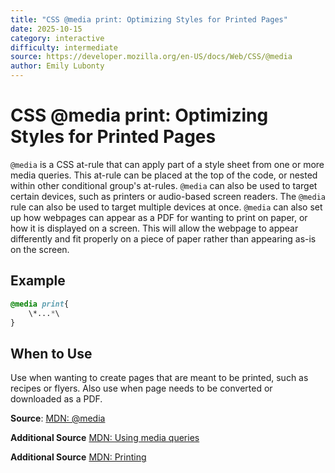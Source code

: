 ```yaml
---
title: "CSS @media print: Optimizing Styles for Printed Pages"
date: 2025-10-15
category: interactive
difficulty: intermediate
source: https://developer.mozilla.org/en-US/docs/Web/CSS/@media
author: Emily Lubonty
---
```


# CSS @media print: Optimizing Styles for Printed Pages

`@media` is a CSS at-rule that can apply part of a style sheet from one or more media queries. This at-rule can be placed at the top of the code, or nested within other conditional group's at-rules. `@media` can also be used to target certain devices, such as printers or audio-based screen readers. The `@media` rule can also be used to target multiple devices at once. `@media` can also set up how webpages can appear as a PDF for wanting to print on paper, or how it is displayed on a screen. This will allow the webpage to appear differently and fit properly on a piece of paper rather than appearing as-is on the screen.

## Example

```css
@media print{
    \*...*\ 
}
```

## When to Use

Use when wanting to create pages that are meant to be printed, such as recipes or flyers. Also use when page needs to be converted or downloaded as a PDF.

**Source**: [MDN: @media](https://developer.mozilla.org/en-US/docs/Web/CSS/@media)

**Additional Source** [MDN: Using media queries](https://developer.mozilla.org/en-US/docs/Web/CSS/CSS_media_queries/Using_media_queries)

**Additional Source** [MDN: Printing](https://developer.mozilla.org/en-US/docs/Web/CSS/CSS_media_queries/Printing)
